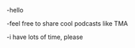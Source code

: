 -hello

-feel free to share cool podcasts like TMA

-i have lots of time, please

<!---
whaet1sec/whaet1sec is a ✨ special ✨ repository because its `README.md` (this file) appears on your GitHub profile.
You can click the Preview link to take a look at your changes.
--->
